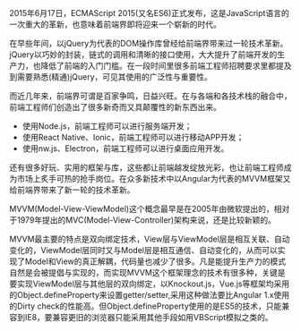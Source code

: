 
2015年6月17日，ECMAScript 2015(又名ES6)正式发布，这是JavaScript语言的一次重大的革新，也意味着前端界即将迎来一个崭新的时代。

在早些年间，以jQuery为代表的DOM操作库曾经给前端界带来过一轮技术革新。jQuery以巧妙的封装，链式的调用和清晰的接口使用，大大提升了前端开发的生产力，也降低了前端的入门门槛。在一段时间里很多前端工程师招聘要求里都提及到需要熟悉(精通)jQuery，可见其使用的广泛性与重要性。

而近几年来，前端界可谓是百家争鸣，日益兴旺。在与各端和各技术栈的融合中，前端工程师们创造出了很多新奇而又具颠覆性的新东西出来。
 - 使用Node.js，前端工程师可以进行服务端开发；
 - 使用React Native、Ionic，前端工程师可以进行移动APP开发；
 - 使用nw.js、Electron，前端工程师可以进行桌面应用开发。
 
还有很多好玩、实用的框架与库，这些都让前端越发绽放光彩，也让前端工程师成为市场上炙手可热的抢手岗位。在众多新技术中以Angular为代表的MVVM框架又给前端界带来了新一轮的技术革新。

MVVM(Model-View-ViewModel)这个概念最早是在2005年由微软提出的，相对于1979年提出的MVC(Model-View-Controller)架构来说，还是比较新颖的。

MVVM最主要的特点是双向绑定技术，View层与ViewModel层是相互关联、自动变化的，ViewModel层同时又与Model层是相互通信、自动变化的，从而可以实现了Model和View的真正解耦，代码量也减少了很多。凡是能提升生产力的模式自然是会被提倡与实现的，而实现MVVM这个框架理念的技术有很多种，关键是要实现ViewModel层与其他层的双向绑定，以Knockout.js，Vue.js等框架均采用的Object.defineProperty来设置getter/setter,采用这种做法要比Angular 1.x使用的Dirty check的性能高。但Object.defineProperty使用的是ES5的技术，只能兼容到IE8，要兼容更旧的浏览器只能采用其他手段如用VBScript模拟之类的。
